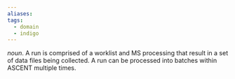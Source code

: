 ```yaml
---
aliases: 
tags:
  - domain
  - indigo
---
```

*noun*. A run is comprised of a worklist and MS processing that result in a set of data files being collected. A run can be processed into batches within ASCENT multiple times.